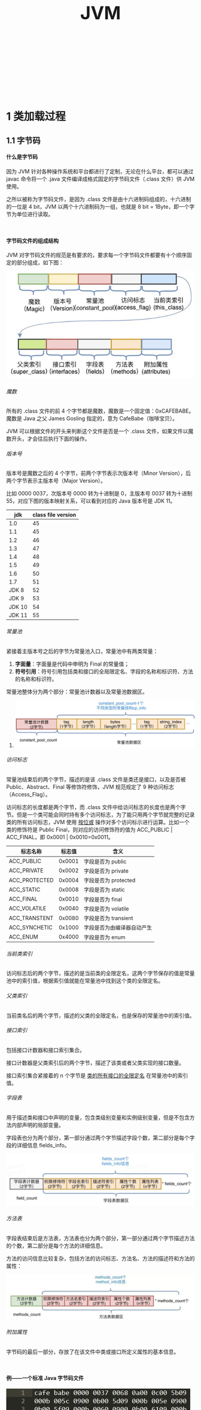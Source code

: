 <div STYLE="page-break-after: always;">
	<br>
    <br>
    <br>
    <br>
    <br>
    <br>
    <br>
    <br>
    <br>
    <br>
	<center><h3><font size="20px">
        JVM
    </font></h3></center>
	<br>
    <br>
    <br>
    <br>
    <br>
    <br>
    <br>
    <br>
    <br>
    <br>
</div>


# 1	类加载过程

## 1.1	字节码

#### 什么是字节码

因为 JVM 针对各种操作系统和平台都进行了定制，无论在什么平台，都可以通过 javac 命令将一个 .java 文件编译成格式固定的字节码文件（.class 文件）供 JVM 使用。

之所以被称为字节码文件，是因为 .class 文件是由十六进制码组成的，十六进制的一位是 4 bit，JVM 以两个十六进制码为一组，也就是 8 bit = 1Byte，即一个字节为单位进行读取。

<br>

#### 字节码文件的组成结构

JVM 对字节码文件的规范是有要求的，要求每一个字节码文件都要有十个顺序固定的部分组成，如下图：

![](img/JVM/1.1/1.png)

###### 魔数

所有的 .class 文件的前 4 个字节都是魔数，魔数是一个固定值：0xCAFEBABE。魔数是 Java 之父 James Gosling 指定的，意为 CafeBabe（咖啡宝贝）。

JVM 可以根据文件的开头来判断这个文件是否是一个 .class 文件，如果文件以魔数开头，才会往后执行下面的操作。

###### 版本号

版本号是魔数之后的 4 个字节，前两个字节表示次版本号（Minor Version），后两个字节表示主版本号（Major Version）。

比如 0000 0037，次版本号 0000 转为十进制是 0，主版本号 0037 转为十进制 55，对应下图的版本映射关系，可以看到对应的 Java 版本号是 JDK 11。

| jdk    | class file version |
| ------ | ------------------ |
| 1.0    | 45                 |
| 1.1    | 45                 |
| 1.2    | 46                 |
| 1.3    | 47                 |
| 1.4    | 48                 |
| 1.5    | 49                 |
| 1.6    | 50                 |
| 1.7    | 51                 |
| JDK 8  | 52                 |
| JDK 9  | 53                 |
| JDK 10 | 54                 |
| JDK 11 | 55                 |

###### 常量池

紧接着主版本号之后的字节为常量池入口，常量池中有两类常量：

1. **字面量**：字面量是代码中申明为 Final 的常量值；
2. **符号引用**：符号引用包括类和接口的全局限定名、字段的名称和标识符、方法的名称和标识符。

常量池整体分为两个部分：常量池计数器以及常量池数据区。

1. ![](img/JVM/1.1/2.png)

###### 访问标志

常量池结束后的两个字节，描述的是该 .class 文件是类还是接口，以及是否被 Public、Abstract、Final 等修饰符修饰，JVM 规范规定了 9 种访问标志（Access_Flag）。

访问标志的长度都是两个字节，而 .class 文件中给访问标志的长度也是两个字节。但是一个类可能会同时持有多个访问标志，为了能只用两个字节就完整的记录类的所有访问标志，JVM 使用 <u>按位或</u> 操作对多个访问标示进行运算。比如一个类的修饰符是 Public Final，则对应的访问修饰符的值为 ACC_PUBLIC | ACC_FINAL，即 0x0001 | 0x0010=0x0011。

| 标志名称      | 标志值 | 含义                       |
| ------------- | ------ | -------------------------- |
| ACC_PUBLIC    | 0x0001 | 字段是否为 public          |
| ACC_PRIVATE   | 0x0002 | 字段是否为 private         |
| ACC_PROTECTED | 0x0004 | 字段是否为 protected       |
| ACC_STATIC    | 0x0008 | 字段是否为 static          |
| ACC_FINAL     | 0x0010 | 字段是否为 final           |
| ACC_VOLATILE  | 0x0040 | 字段是否为 volatile        |
| ACC_TRANSTENT | 0x0080 | 字段是否为 transient       |
| ACC_SYNCHETIC | 0x1000 | 字段是否为由编译器自动产生 |
| ACC_ENUM      | 0x4000 | 字段是否为 enum            |

###### 当前类索引

访问标志后的两个字节，描述的是当前类的全限定名，这两个字节保存的值是常量池中的索引值，根据索引值就能在常量池中找到这个类的全限定名。

###### 父类索引

当前类名后的两个字节，描述的父类的全限定名，也是保存的常量池中的索引值。

###### 接口索引

包括接口计数器和接口索引集合。

接口计数器是父类索引后的两个字节，描述了该类或者父类实现的接口数量。

接口索引集合紧接着的 n 个字节是 <u>类的所有接口的全限定名</u> 在常量池中的索引值。

###### 字段表

用于描述类和接口中声明的变量，包含类级别变量和实例级别变量，但是不包含方法内部声明的局部变量。

字段表也分为两个部分，第一部分通过两个字节描述字段个数，第二部分是每个字段的详细信息 fields_info。

![](img/JVM/1.1/3.png)

###### 方法表

字段表结束后是方法表，方法表也分为两个部分，第一部分通过两个字节描述方法的个数，第二部分是每个方法的详细信息。

方法的访问信息比较复杂，包括方法的访问标志、方法名、方法的描述符和方法的属性：

![](img/JVM/1.1/4.png)

###### 附加属性

字节码的最后一部分，存放了在该文件中类或接口所定义属性的基本信息。

<br>

#### 例——一个标准 Java 字节码文件

![](img/JVM/1.1/5.png)

<br>

----

<div STYLE="page-break-after: always;"><br>
    <br>
    <br>
    <br>
    <br>
    <br>
    <br>
    <br>
    <br>
    <br></div>
## 1.2	类加载过程

#### 类加载过程的五个主要步骤

类加载的机制过程分为5个部分：加载、验证、准备、解析、初始化

![](img/JVM/1.2/1.png)

<br>

---

<div STYLE="page-break-after: always;"><br>
    <br>
    <br>
    <br>
    <br>
    <br>
    <br>
    <br>
    <br>
    <br></div>

## 1.3	类加载过程——类的初始化过程

#### 类的初始化过程简介

类的初始化阶段是真正开始执行类中定义的 Java 程序代码[^1.3-1]并按程序员的意图去初始化类变量的过程。

更直接地说，初始化阶段就是执行类构造器  `<clinit>()` 方法的过程。编译器自动手机 <u>类中的所有类变量的赋值动作</u> 和 <u>静态代码块</u>，将它们合并生成 `\<clinit>()` 方法。

<br>

#### Class 各部分的初始化顺序

**静态变量、静态初始化块（取决于它们在类中出现的先后顺序）**>**变量、初始化块（决于它们在类中出现的先后顺序）** > **构造器**

<br>

#### 类初始化的详细过程

在初始化一个类之前，先要获得与这个类相关联的锁对象（监视器），记作` LC`。

类或接口 `C` 的初始化流程如下（JVM 1.8 规范）：

1. 等待获取 `C` 的锁 ` LC`；

1. 获取到 ` LC` 后，根据 `C` 的状态进行以下操作：

   1. 如果 `C` 正在被其他线程初始化，释放 `LC`，并阻塞当前线程直到 `C` 初始化完成（线程中断对初始化过程没有影响）；
   1. 如果 `C` 正在被当前线程初始化，则肯定是在递归初始化时又触发 `C` 初始化，释放 `LC` 并正常返回；
   1. 如果 `C` 的状态为已经初始化，释放 `LC` 并正常返回；
   1. 如果 `C` 的状态为初始化失败，释放 `LC` 并抛出一个  `NoClassDefFoundError` 异常；
   1. 否则记录当前类 C 的状态为初始化中，并设置当前线程为初始化线程, 然后释放 `LC`。

1. 按照字节码文件中的顺序初始化 `C` 中每个带有 `ConstantValue` 属性的 `final` `static` 字段[^1.3-2]；

1. 如果 `C` 是一个类，而且它的父类还未初始化（父类记作 `SC`），并实现了至少包含一个非抽象、非静态方法的接口[^1.3-3]（记作 `SI1, ..., SIn`）。

    先初始化 `SC`，所有父接口的初始化顺序按照递归的顺序而不是继承层次的顺序确定。 对于一个被 `C` 直接实现的接口 `I` （按照 `C` 的接口列表 `interfaces` 的顺序）, 在 `I` 初始化之前，先循环遍历初始化 `I` 的父接口（按照 `I` 的接口列表 `interfaces` 的顺序）；

1. 查看定义类加载器是否开启了断言（用于调试）：

   ```java
   // ClassLoader
   
   // 查询类是否开启了断言
   /** 通过 setClassAssertionStatus(String, boolean)
   *		setPackageAssertionStatus(String, boolean)
   *		setDefaultAssertionStatus(boolean)
   *	设置断言
   */
   boolean desiredAssertionStatus(String className);
   ```

1. 执行 `C` 的初始化方法 `<clinit>`.

1. 如果 `C` 的初始化正常完成，获取 `LC` 并将 `C` 的状态标记为已完成初始化，唤醒所有等待线程，释放锁 `LC`，初始化过程完成.

1. 否则，初始化方法必须抛出一个异常 `E`。

   如果 `E` 不是 `Error` 或其子类，则需要创建一个 `ExceptionInInitializerError` 实例（以 `E` 作为参数），在接下来的步骤中，以这个实例替换 `E`。

   如果因为内存溢出无法创建 `ExceptionInInitializerError` 实例，用一个 `OutOfMemoryError` 替换 `E`；

1. 获取 `LC`，标记 C 的初始化状态为发生错误，通知所有等待线程，释放 `LC`，并通过 `E` 或其他替代（见前一步）异常返回。

<br>

---

[^1.3-1]: 此时这些 Java 代码已经被解析为字节码。
[^1.3-2]: 注意：JVM 规范把常量的赋值定义在初始化阶段，\<clinit>() 执行之前，具体实现未必严格遵守。如 hotspot 虚拟机在解析字节码过程创建 _java_mirror 镜像类时已为每个常量字段赋值。
[^1.3-3]: 这个接口可以是直接写在 C 上的，也可以通过继承获得的。

<div STYLE="page-break-after: always;"><br>
    <br>
    <br>
    <br>
    <br>
    <br>
    <br>
    <br>
    <br>
    <br></div>


## 1.4	Java 的类加载器

#### Bootstrap 类加载器

Bootstrap 类加载器又叫启动类加载器，使用 C++ 实现，没有父类，是虚拟机自身的一部分。

Bootstrap 类加载器主要加载的是 JVM 自身需要的类，它负责将 **<JAVA_HOME>/lib 路径下的核心类库** 或 **-Xbootclasspath 参数指定的路径下的 jar 包** 加载到内存中。

出于安全考虑，Bootstrap 启动类加载器只加载以 java、javax、sun 等开头的类。并且，由于虚拟机按照文件名识别并加载 jar 包，如果 jar 包的文件名不能被虚拟机识别，那么即使 jar 包在 lib 目录下也无法被加载。

<br>

#### Extention 类加载器

Extention 类加载器又叫扩展类加载器，由 `sun.misc.Launcher$ExtClassLoader` 实现，是 `java.lang.ClassLoader` 的子类。

Extention 类加载器负责加载 **<JAVA_HOME>/lib/ext目录下** 或 **由系统变量 -Djava.ext.dir 指定位路径中的类库**，开发者可以直接使用标准扩展类加载器。

<br>

#### Application 类加载器

Application 类加载器又叫应用程序加载器。父类加载器为 ExtClassLoader。

Application 类加载器负责加载 **系统类路径java -classpath** 或 **-D java.class.path 指定路径下的类库**，也就是我们经常用到的 **classpath 路径**，开发者可以直接使用系统类加载器，一般情况下 Application 类加载器是程序中默认的类加载器。

通过 `ClassLoader#getSystemClassLoader()` 方法可以获取到 Application 类加载器。
<br>

#### Custom 自定义类加载器

应用程序可以自定义类加载器，父类加载器为 AppClassLoader：

![](img/JVM/1.4/1.png)

<br>

---

<div STYLE="page-break-after: always;"><br>
    <br>
    <br>
    <br>
    <br>
    <br>
    <br>
    <br>
    <br>
    <br></div>

## 1.5	双亲委派机制

#### 双亲委派机制是什么？

双亲委派模式指的是，如果一个类加载器收到了类加载请求，它并不会自己先去加载，而是把这个 **请求委托给父类的加载器去执行**，如果父类加载器还存在其父类加载器，则 **进一步向上委托，依次递归**，**请求最终将到达顶层的启动类加载器**，如果父类加载器可以完成类加载任务，就成功返回，倘若父类加载器无法完成此加载任务，子加载器才会尝试自己去加载。

![](img/JVM/1.5/1.png)

<br>

#### 双亲委派的优点

   1. 每一个类都只会被加载一次，避免了重复加载；
   2. 每一个类都会被尽可能的加载（从引导类加载器往下，每个加载器都可能会根据优先次序尝试加载它）；
   3. 有效避免了某些恶意类的加载（比如用户自定义了一个 `Java.lang.Object` 类，一般而言在双亲委派模型下会加载系统的 `Object` 类而不是自定义的 `Object` 类）

<br>

#### 如何破坏双亲委派模型

###### 方式一——重写自定义加载器的 loadClass()

创建自定义类加载器时，一般只重写 `findClass()`，这样可以保持双亲委派机制。但是如果重写了 loadClass 方法，就可以定义加载规则。

###### 方式二——线程上下文类加载器（contextClassLoader）（❗ 关于 SPI 的部分十分混乱）

双亲委派模型很好地解决了各个类加载器的基础类统一问题（基础的类由上层的加载器进行加载），基础类之所以被称为 “基础”，是因为它们总是作为被调用代码调用的 API。但是，如果基础类又要调用用户的代码，那该怎么办呢？线程上下文类加载器就出现了。
1. SPI。这个类加载器可以通过 `java.lang.Thread` 类的 `setContextClassLoader()` 方法进行设置，如果创建线程时还未设置，它将会从父线程中继承一个；如果在应用程序的全局范围内都没有设置过，那么这个类加载器默认就是应用程序类加载器。

   JNDI 服务使用线程上下文类加载器去加载所需要的 SPI 代码，也就是父类加载器请求子类加载器去完成类加载动作，这种行为实际上就是打通了双亲委派模型的层次结构来逆向使用类加载器，已经违背了双亲委派模型，但这也是无可奈何的事情。Java 中所有涉及 SPI 的加载动作基本上都采用这种方式，例如 JNDI、JDBC、JCE、JAXB 和 JBI 等。

1. 线程上下文类加载器默认情况下就是 `AppClassLoader`，那为什么不直接通过 `getSystemClassLoader()` 获取类加载器来加载 classpath 路径下的类的呢？其实是可行的，但这种方式有一个缺点，那就是代码部署到不同服务时会出现问题。例如，把代码部署到 Java Web 应用服务或者 EJB 之类的服务将会出问题，因为这些服务使用的线程上下文类加载器并非 `AppClassLoader`，而是 Java Web 应用服务自己的类加载器。所以我们应用该少用`getSystemClassLoader()`。

   总之不同的服务使用的可能默认 `ClassLoader` 是不同的，但使用线程上下文类加载器总能获取到与当前程序执行相同的`ClassLoader`，从而避免不必要的问题。

###### 方式三——用户对程序动态性的追求

“动态性”指的是：代码热替换、模块热部署等，简单的说就是机器不用重启，只要部署上就能用。

<br>

---

<div STYLE="page-break-after: always;"><br>
    <br>
    <br>
    <br>
    <br>
    <br>
    <br>
    <br>
    <br>
    <br></div>

# 2	JVM 内存模型

## 2.1	JVM 内存模型分配

![](img/JVM/2.1/1.png)

<br>

#### Java 运行时数据区

###### 程序计数器

程序计数器（Program Counter Register）是一块较小的内存空间，它可以看作是 **当前线程所执行的字节码的行号指示器**，用于记录当前虚拟机正在执行的线程指令地址。在 Java 虚拟机的概念模型里，字节码解释器工作时就是通过改变这个计数器的值来选取下一条需要执行的字节码指令。

它是 **程序控制流的指示器**，分支、循环、跳转、异常处理、线程恢复等基础功能都需要依赖这个计数器来完成。

###### Java 虚拟机栈

虚拟机栈描述的是 Java 方法执行的线程内存模型。每个方法被执行的时候，Java 虚拟机都会同步创建一个栈帧（Stack Frame）用于存储局部变量表、操作数栈、动态连接、方法出口等信息。每一个方法被调用直至执行完毕的过程，就对应着一个栈帧在虚拟机栈中从入栈到出栈的过程。

###### 本地方法栈

本地方法栈（Native Method Stacks）与虚拟机栈所发挥的作用是非常相似的，其区别只是虚拟机栈为虚拟机执行 Java 方法（也就是字节码）服务，而本地方法栈则是为虚拟机使用到的 **本地（Native）方法** 服务。

###### Java 堆

对于 Java 应用程序来说，Java 堆（Java Heap）是虚拟机所管理的内存中 **最大** 的一块。Java 堆是 **被所有线程共享** 的一块内存区域，**在虚拟机启动时创建**。**此内存区域的唯一目的就是存放对象实例**，Java 世界里 **“几乎”** 所有的对象实例都在这里分配内存[^2.1-8]。

由于 Java 堆是垃圾收集器管理的内存区域，因此一些资料中它也被称作 **GC堆（Garbage CollectedHeap）**。

###### 方法区

方法区（Method Area）与 Java 堆一样，是各个线程共享的内存区域，**用于存储已被虚拟机加载的类型信息、常量、静态变量、即时编译器编译后的代码缓存等数据**。虽然《Java 虚拟机规范》中把方法区描述为堆的一个逻辑部分，但是它却有一个别名叫作 **非堆（Non-Heap**），目的是与 Java 堆区分开来。

<br>

---

<div STYLE="page-break-after: always;"><br>
    <br>
    <br>
    <br>
    <br>
    <br>
    <br>
    <br>
    <br>
    <br></div>

## 2.2	元空间

#### 什么是元空间

元空间是 JDK 8 以后，方法区新的实现方式（之前的是永久代）。

元空间不在 JVM 堆中，属于堆外内存，受最大物理内存限制。

可以通过 JVM 启动参数设置参数设置元空间大小（例如  -XX:MetaspaceSize=1024m -XX:MaxMetaspaceSize=1024m），具体的值根据情况设置。为避免动态申请，可以直接都设置为最大值。

<br>

#### JVM 8 为什么要增加元空间

1. 字符串存在永久代中，容易出现性能问题和内存溢出。
2. 类及方法的信息等比较难确定其大小，因此对于永久代的大小指定比较困难，太小容易出现永久代溢出，太大则容易导致老年代溢出。
3. 永久代会为 GC 带来不必要的复杂度，并且回收效率偏低。

<br>

#### 元空间的特点

1. 每个加载器有专门的存储空间；
2. 不会单独回收某个类；
3. 元空间里的对象的位置是固定的；
4. 如果发现某个加载器不再使用，会其把相关的空间整个回收。

<br>

#### 线上元空间内存泄露问题与优化方案

###### 代理类导致的元空间内存泄漏问题

元空间主要存放的是类元数据，而且 metaspace 可以判断类元数据是否可以回收，判断依据是加载这些类元数据的Classloader是否可以回收，只要 Classloader 不能回收，通过其加载的类元数据就不会被回收。所以线上有时候会出现一种问题，由于框架中，往往大量采用类似 ASM、javassist 等工具进行字节码增强，生成代理类。如果项目中由主线程频繁生成动态代理类，那么就会导致元空间迅速占满，无法回收。

###### 优化方案

https://zhuanlan.zhihu.com/p/200802910

<br>

---

<div STYLE="page-break-after: always;"><br>
    <br>
    <br>
    <br>
    <br>
    <br>
    <br>
    <br>
    <br>
    <br></div>

## 2.3	OOM 异常

#### 什么情况下会抛出 OOM 异常

OOM 异常并不是内存被耗空的时候才抛出。而是满足以下两个条件才会触发：

1. JVM 98% 的时间都在内存回收
2. 每次回收的内存小于2%

抛出 OOM 异常后，JVM 会留给系统一个微小的间隙以做一些 Down 之前的操作，比如手动打印 Heap Dump。

<br>

#### 系统OOM之前都有哪些现象？

- 每次垃圾回收的时间越来越长，由之前的10ms延长到50ms左右，FullGC的时间也有之前的0.5s延长到4、5s
- FullGC的次数越来越多，最频繁时隔不到1分钟就进行一次FullGC
- 老年代的内存越来越大并且每次FullGC后，老年代只有少量的内存被释放掉

<br>

---

<div STYLE="page-break-after: always;"><br>
    <br>
    <br>
    <br>
    <br>
    <br>
    <br>
    <br>
    <br>
    <br></div>

# 3	垃圾回收

## 3.1	存活判定算法

#### 不同的引用类型的回收机制

1. 强引用：通过关键字new的对象就是强引用对象，强引用指向的对象任何时候都不会被回收，宁愿OOM也不会回收。
1. 软引用：如果一个对象持有软引用，那么当JVM堆空间不足时，会被回收。一个类的软引用可以通过java.lang.ref.SoftReference持有。
1. 弱引用：如果一个对象持有弱引用，那么在GC时，只要发现弱引用对象，就会被回收。一个类的弱引用可以通过java.lang.ref.WeakReference持有。
1. 虚引用：几乎和没有一样，随时可以被回收。通过PhantomReference持有。

<br>

#### 引用计数法（已被淘汰的算法）

每一个对象有一个引用属性，新增一个引用时加一，引用释放时减一，计数为0的时候可以回收。

但是这种计算方法，有一个致命的问题，无法解决循环引用的问题

<br>

#### 可达性分析算法

通过一系列称为 **“GC Roots”** 的根对象作为起始节点集，从这些节点开始，根据引用关系向下搜索，搜索过程所走过的路径称为“引用链”（Reference Chain），如果某个对象到 GC Roots 间没有任何引用链相连，或者用图论的话来说就是从 GC Roots 到这个对象不可达时，则证明此对象是不可能再被使用的。

###### Java 技术体系中，固定可作为 GC Roots 的对象

1. 在虚拟机栈（栈帧中的本地变量表）中引用的对象，譬如各个线程被调用的方法堆栈中使用到的参数、局部变量、临时变量等。
2. 在方法区中类静态属性引用的对象，譬如 Java 类的引用类型静态变量。
3. 在方法区中常量引用的对象，譬如字符串常量池（String Table）里的引用。
4. 在本地方法栈中 JNI（即通常所说的 Native 方法）引用的对象。
5. Java虚拟机内部的引用，如基本数据类型对应的 Class 对象，一些常驻的异常对象（比如NullPointExcepiton、OutOfM emoryError）等，还有系统类加载器。
6. 所有被同步锁（synchronized关键字）持有的对象。
7. 反映 Java 虚拟机内部情况的 JMXBean、JVMTI 中注册的回调、本地代码缓存等。

<br>

---

<div STYLE="page-break-after: always;"><br>
    <br>
    <br>
    <br>
    <br>
    <br>
    <br>
    <br>
    <br>
    <br></div>

## 3.2	垃圾回收算法

#### 标记-清除（Mark-Sweep）算法

分为标记和清除两个阶段：首先标记出所有需要回收的对象，在标记完成后统一回收所有被标记的对象。

![](img/JVM/3.2/1.png)

###### 缺点

它的主要不足有两个：

1. 效率问题，标记和清除两个过程的效率都不高；
2. 空间问题，标记清除之后会产生大量不连续的内存碎片，空间碎片太多可能会导致以后在程序运行过程中需要分配较大对象时，无法找到足够的连续内存而不得不提前触发另一次垃圾收集动作。

<br>

#### 复制算法

为了解决效率问题，一种称为复制（Copying）的收集算法出现了，它将可用内存按容量划分为大小相等的两块，每次只使用其中的一块。当这一块的内存用完了，就将还存活着的对象复制到另外一块上面，然后再把已使用过的内存空间一次清理掉。这样使得每次都是对整个半区进行内存回收，内存分配时也就不用考虑内存碎片等复杂情况，只要移动堆顶指针，按顺序分配内存即可，实现简单，运行高效。

![](img/JVM/3.2/2.png)

###### 缺点

**复制算法的代价** 是将内存缩小为了原来的一半，减少了实际可用的内存。

###### 复制算法的改进

IBM 公司的专门研究表明，新生代中的对象 98% 是“朝生夕死”的，所以并不需要按照 1:1 的比例来划分内存空间，而是将内存分为一块较大的 Eden 空间和两块较小的 Survivor 空间，每次使用 Eden 和其中一块 Survivor。当回收时，将 Eden 和 Survivor 中还存活着的对象一次性地复制到另外一块 Survivor 空间上，最后清理掉 Eden 和刚才用过的 Survivor 空间。HotSpot 虚拟机默认 Eden 和 Survivor 的大小比例是 8:1，也就是每次新生代中可用内存空间为整个新生代容量的 90%（80%+10%），只有 10% 的内存会被浪费。

当然，98%的对象可回收只是一般场景下的数据，我们没有办法保证每次回收都只有不多于10%的对象存活，当Survivor空间不够用时，需要依赖其他内存（这里指老年代）进行分配担保（Handle Promotion)。

<br>

#### 分代收集算法

当前商业虚拟机的垃圾收集都采用分代收集（Generational Collection）算法，这种算法并没有什么新的思想，只是根据对象存活周期的不同将内存划分为几块。一般是把 Java 堆分为新生代和老年代，这样就可以根据各个年代的特点采用最适当的收集算法。在新生代中，每次垃圾收集时都发现有大批对象死去，只有少量存活，那就选用复制算法，只需要付出少量存活对象的复制成本就可以完成收集。而老年代中因为对象存活率高、没有额外空间对它进行分配担保，就必须使用标记—清理或者标记—整理算法来进行回收。

<br>

#### 标记-整理算法

###### 复制算法不适合老年代

复制收集算法在对象存活率较高时就要进行较多的复制操作，效率将会变低。更关键的是，如果不想浪费 50% 的空间，就需要有额外的空间进行分配担保，以应对被使用的内存中所有对象都 100% 存活的极端情况，所以在老年代一般不能直接选用这种算法。

###### 针对老年代提出的标记-整理算法

根据老年代的特点，有人提出了标记-整理（Mark-Compact）算法，标记过程仍然与标记-清除算法一样，但后续步骤不是直接对可回收对象进行清理，而是让所有存活的对象都向一端移动，然后直接清理掉端边界以外的内存。

![](img/JVM/3.2/3.png)

<br>

----

<div STYLE="page-break-after: always;"><br>
    <br>
    <br>
    <br>
    <br>
    <br>
    <br>
    <br>
    <br>
    <br></div>

##  3.3	JVM 有哪些垃圾回收器，实际中如何选择？

####  JVM 的七种主流垃圾回收器

![](img/JVM/3.3/1.png)

上图中展示了 7 种作用于不同分代的收集器，如果两个收集器之间存在连线，则说明它们可以搭配使用。虚拟机所处的区域则表示它是属于新生代还是老年代收集器。

###### 新生代收集器

1. Serial
2. ParNew
3. Parallel Scavenge

注意，这三种新生代收集器都是通过复制算法实现的。

###### 老年代收集器

1. CMS
2. Serial Old
3. Parallel Old（标记整理）

###### 整堆收集器

G1（一个 Region 中是标记-清除算法，2个 Region 之间是复制算法）

<br>

#### 垃圾收集器相关概念

1. **并行（Parallel）**：多个垃圾收集线程并行工作，此时用户线程处于等待状态
2. **并发（Concurrent）**：用户线程和垃圾收集线程同时执行
3. **吞吐量**：运行用户代码时间／（运行用户代码时间＋垃圾回收时间）

<br>

#### minorGC 和 Full GC

1. **新生代 GC（Minor GC/YGC）**：指发生新生代的的垃圾收集动作，Minor GC 非常频繁，回收速度一般也比较快。
2. **老年代 GC（Major GC/Full GC）**：指发生在老年代的 GC，Major GC 经常会伴随至少一次的 Minor GC（并非绝对），Major GC 的速度一般会比 Minor GC 的慢 10 倍以上。

<br>

#### Stop The World 问题

指垃圾回收器在进行工作时，整个应用无法作出任何响应的问题。

<br>

#### Serial 收集器

Serial 收集器是最基本的、历史最悠久的收集器。

###### 实现算法

复制算法。

###### 特点

1. 单线程、简单高效（与其他收集器的单线程相比），对于单 CPU 环境，Serial 收集器由于没有线程交互的开销，专心做垃圾收集自然可以获得最高的单线程收集效率。
2. 进行垃圾回收时，必须暂停其他所有的工作线程，直到回收结束。

###### 应用场景

适用于 Client 模式下的虚拟机。

###### Serial / Serial Old收集器运行示意图

![](img/JVM/3.3/2.png)

<br>

#### ParNew 收集器

ParNew 收集器其实是 Serial 收集器的多线程版本。除了使用多线程外其余行为均和 Serial 收集器一模一样（参数控制、收集算法、Stop The World、对象分配规则、回收策略等）。

###### 实现算法

复制算法。

###### 特点

1. 多线程、ParNew 收集器默认开启的收集线程数与 CPU 的数量相同，在多 CPU 环境中，可以使用 -XX:ParallelGCThreads 参数来限制垃圾收集的线程数；
2. 和 Serial 收集器一样存在 Stop The World 问题。

###### 应用场景

ParNew 收集器是运行在 Server 模式下的虚拟机中首选的新生代收集器，因为它是除了 Serial 收集器外，唯一一个能与 CMS 收集器配合工作的。

###### ParNew/Serial Old组合收集器运行示意图

![](img/JVM/3.3/3.png)

<br>

#### Parallel Scavenge 收集器

Parallel Scavenge 收集器与吞吐量关系密切，故也称为吞吐量优先收集器。

###### 实现算法

复制算法。

###### 特点

1. 属于多线程收集器（与 ParNew 收集器类似）。
2. 该收集器的目标是达到一个可控制的吞吐量，Parallel Scavenge 收集器可以使用两个参数控制吞吐量：
   - **XX:MaxGCPauseMillis**：控制最大的垃圾收集停顿时间；
   - **XX:GCRatio**：直接设置吞吐量的大小。

###### GC 自适应调节策略

GC 自适应调节策略是 Parallel Scavenge 与 ParNew 收集器最重要的一个区别。

Parallel Scavenge 收集器可设置 -XX:+UseAdptiveSizePolicy 参数。使用该参数时不需要手动指定新生代的大小（-Xmn）、Eden 与 Survivor 区的比例（-XX:SurvivorRation）、晋升老年代的对象年龄（-XX:PretenureSizeThreshold）等，虚拟机会根据系统的运行状况收集性能监控信息，动态设置这些参数以提供最优的停顿时间和最高的吞吐量，这种调节方式称为 GC 的自适应调节策略。

<br>

#### Serial Old

Serial 收集器的老年代版本。

###### 实现算法

标记-整理算法。

###### 特点

1. 单线程；
2. STOP THE World 问题。

###### 应用场景

主要也是使用在Client模式下的虚拟机中。也可在Server模式下使用。

Server模式下主要的两大用途（在后续中详细讲解···）：

1. 在 JDK1.5 以及以前的版本中与Parallel Scavenge收集器搭配使用。
1. 作为 CMS 收集器的后备方案，在并发收集 Concurent Mode Failure 时使用。

###### Serial / Serial Old收集器工作过程图（Serial收集器图示相同）

![](img/JVM/3.3/4.png)

<br>

#### Parallel Old

Parallel Old 是 Parallel Scavenge 收集器的老年代版本。

###### 实现算法

标记-整理算法。

###### 特点

多线程。

###### 应用场景

注重高吞吐量以及 CPU 资源敏感的场合，都可以优先考虑 Parallel Scavenge + Parallel Old 收集器。

###### Parallel Scavenge/Parallel Old收集器工作过程图

![](img/JVM/3.3/5.png)

<br>

#### CMS 收集器

CMS 收集器是一种以获取最短回收停顿时间为目标的收集器。CMS 收集器的内存回收过程是与用户线程一起并发执行的。

###### 实现算法

标记-清除算法。

###### 特点

并发收集、低停顿。

###### 应用场景

适用于注重服务的响应速度，希望系统停顿时间最短，给用户带来更好的体验等场景下。如 web 程序、b/s 服务。

###### CMS 收集器的运行过程

1. **初始标记**：标记 GC Roots 能直接到的对象。速度很快但是仍存在 Stop The World 问题。
2. **并发标记**：进行 GC Roots Tracing 的过程，找出存活对象且用户线程可并发执行。
3. **重新标记**：为了修正并发标记期间因用户程序继续运行而导致标记产生变动的那一部分对象的标记记录。仍然存在 Stop The World 问题。
4. **并发清除**：对标记的对象进行清除回收。

######  CMS 收集器的工作过程图

![](img/JVM/3.3/6.png)

###### CMS收集器的缺点

1. 对 CPU 资源非常敏感。
2. 无法处理浮动垃圾，可能出现 Concurrent Model Failure 失败而导致另一次 Full GC 的产生。因为采用标记-清除算法所以会存在空间碎片的问题，导致大对象无法分配空间，不得不提前触发一次 Full GC。

<br>

#### G1收集器

G1收集器一款面向服务端应用的垃圾收集器。

###### 特点

1. **并行与并发**：G1能充分利用多CPU、多核环境下的硬件优势，使用多个 CPU 来缩短 Stop-The-World 停顿时间。部分收集器原本需要停顿 Java 线程来执行 GC 动作，G1 收集器仍然可以通过并发的方式让 Java 程序继续运行。
2. **分代收集**：G1 能够独自管理整个 Java 堆，并且采用不同的方式去处理新创建的对象和已经存活了一段时间、熬过多次 GC 的旧对象以获取更好的收集效果。
3. **空间整合**：G1 运作期间不会产生空间碎片，收集后能提供规整的可用内存。
4. **可预测的停顿**：G1除了追求低停顿外，还能建立可预测的停顿时间模型。能在使用者明确指定的 M 毫秒内，消耗在垃圾收集上的时间不得超过 N 毫秒。

###### G1收集器运行示意图

![](img/JVM/3.3/7.png)
<br>

#### 如何选择垃圾收集器

###### 非必要不要修改垃圾收集器

除非应用程序有非常严格的暂停时间要求，否则使用 JVM 提供的默认 GC 即可。出现性能问题时，首先调整堆大小以提高性能。 

###### 选择垃圾收集器的一些准则

如果性能仍然不能满足目标，请使用以下准则作为选择收集器的起点：

   1. 如果应用程序的数据集较小（最大约 100 MB），则选择带有选项 `-XX：+ UseSerialGC` 的串行收集器。
   2. 如果应用程序将在单个处理器上运行，并且没有暂停时间要求，则选择带有选项 `-XX：+ UseSerialGC` 的串行收集器。
   3. 如果峰值应用程序性能是第一要务，并且没有暂停时间要求或可接受一秒或更长时间的暂停，则让 JVM 选择收集器或使用 `-XX：+ UseParallelGC` 选择并行收集器 。
   4. 如果响应时间比整体吞吐量更重要，并且垃圾收集暂停时间必须保持在大约一秒钟以内，则选择具有 `-XX：+ UseG1GC`。（值得注意的是 JDK9 中 CMS 已经被 Deprecated，不可使用！移除该选项）
   5. 如果使用的是 jdk8，并且堆内存达到了 16G，那么推荐使用 G1 收集器，来控制每次垃圾收集的时间。
   6. 如果响应时间是高优先级，或使用的堆非常大，请使用 `-XX：UseZGC` 选择完全并发的收集器。（值得注意的是 JDK11 开始可以启动 ZGC，但是此时 ZGC具有实验性质，在 JDK15 （2020/09 发布）中才取消实验性质的标签，可以直接显示启用，但是 JDK15 默认 GC 仍然是 G1）。

这些准则仅提供选择收集器的起点，因为性能取决于堆的大小，应用程序维护的实时数据量以及可用处理器的数量和速度。

如果推荐的收集器没有达到所需的性能，则首先尝试调整堆和新生代大小以达到所需的目标。 如果性能仍然不足，尝试使用其他收集器。

###### 总体原则

减少 STOP THE WORD 时间，使用并发收集器（比如 CMS+ParNew，G1）来减少暂停时间，加快响应时间，并使用并行收集器来增加多处理器硬件上的总体吞吐量。

<br>

---

<div STYLE="page-break-after: always;"><br>
    <br>
    <br>
    <br>
    <br>
    <br>
    <br>
    <br>
    <br>
    <br></div>
## 3.4	如何进行 GC 日志分析？

#### GC 日志分析大致流程

为了方便分析 GC 日志信息，可以指定启动参数 `-Xloggc: app-gc.log`、`-XX:+PrintGCDetails`、`-XX:+PrintGCDateStamps`，便于详细地查看 GC 日志信息。

1. 使用 `jinfo pid` 查看当前 JVM 堆的相关参数；
1. 继续使用 `jstat -gcutil 2315 1s 10` 查看 10s 内当前堆的占用情况；
1. 也可以使用 `jmap -heap pid` 查看当前 JVM 堆的情况；
1. 我们可以继续使用 `jmap -F -histo pid | head -n 20`，查看前 20 行打印，即查看当前 top20 的大对象，一般从这里可以发现一些异常的大对象，如果没有，那么可以查看排名前 50 的大对象。
1. 最后使用 `jmap -F -dump:file=a.bin pid`（如果 dump 文件很大，可以压缩一下【tar -czvf a.tar.gz a.bin】）
1. 再之后，就是对 dump 文件进行分析了，使用 MAT 分析内存泄露

<br>

---

<div STYLE="page-break-after: always;"><br>
    <br>
    <br>
    <br>
    <br>
    <br>
    <br>
    <br>
    <br>
    <br></div>

# 4	JVM 性能调优

## 4.1	JVM 性能调优的原则

#### JVM 性能调优的六个原则

1. **不要为了调优而调优**：多数的 Java 应用不需要在服务器上进行 GC 优化，虚拟机内部已有很多优化来保证应用的稳定运行，所以不要为了调优而调优，不当的调优可能适得其反；
1. **设置好 JVM 参数**：在应用上线之前，先考虑将机器的 JVM 参数设置到最优（适合）；
1. **调优前先优化项目架构和代码**：在进行 GC 优化之前，需要确认项目的架构和代码等已经没有优化空间。我们不能指望一个系统架构有缺陷或者代码层次优化没有穷尽的应用，通过 GC 优化令其性能达到一个质的飞跃；
1. **慎重进行 GC 优化**：GC 优化是一个系统而复杂的工作，没有万能的调优策略可以满足所有的性能指标。GC 优化必须建立在我们深入理解各种垃圾回收器的基础上，才能有事半功倍的效果；
1. **GC 内存最大化原则**：处理吞吐量和延迟问题时，垃圾处理器能使用的内存越大，即 java 堆空间越大垃圾收集效果越好，应用运行也越流畅。这称之为 GC 内存最大化原则；
1. **GC 调优 3 选 2**：在吞吐量、延迟、内存这三个属性中选择其中两个进行 jvm 调优，称之为 GC 调优 3 选 2。

<br>

---

<div STYLE="page-break-after: always;"><br>
    <br>
    <br>
    <br>
    <br>
    <br>
    <br>
    <br>
    <br>
    <br></div>

## 4.2	什么情况下需要 JVM 调优？

##### 需要 JVM 调优的常见情况


1. Heap 内存（老年代）持续上涨达到设置的最大内存值；
2. Full GC 次数频繁；
3. GC 停顿（Stop World）时间过长（超过1秒，具体值按应用场景而定）；
4. 应用出现 OutOfMemory 等内存异常；
5. 应用出现 OutOfDirectMemoryError 等内存异常；
6. 应用中有使用本地缓存且占用大量内存空间；
7. 系统吞吐量与响应性能不高或下降；
8. 应用的 CPU 占用过高不下或内存占用过高不下。

<br>

---

<div STYLE="page-break-after: always;"><br>
    <br>
    <br>
    <br>
    <br>
    <br>
    <br>
    <br>
    <br>
    <br></div>
## 4.3	JVM 调优需要关注的指标

#### 吞吐量和低延迟

###### 吞吐量

用户代码时间 / （用户代码执行时间 + 垃圾回收时间）是评价垃圾收集器能力的重要指标之一，也是不考虑垃圾收集引起的停顿时间或内存消耗的前提下，垃圾收集器能支撑应用程序达到的最高性能指标。

吞吐量越高算法越好。

###### 低延迟

STW 越短，响应时间越好。评价垃圾收集器能力的重要指标，度量标准是缩短由于垃圾收集引起的停顿时间或完全消除因垃圾收集所引起的停顿，避免应用程序运行时发生抖动。

暂停时间越短算法越好。

###### 吞吐量与低延迟之间的取舍

在设计（或使用）GC 算法时，我们必须确定我们的目标。因为一个 GC 算法只可能针对两个目标之一（即只专注于最大吞吐量或最小暂停时间），或尝试找到一个二者的折衷。

<br>

#### MinorGC 原则

**MinorGC 应该尽可能多的收集垃圾对象**，这被称为 MinorGC 原则。因为 FullGC 较耗时，是应用程序无法达到延迟要求或吞吐量的罪魁祸首。遵守这一原则可以降低应用程序 FullGC 的发生频率。

###### 吞吐量优先的垃圾回收器

使用 `-XX:+UseParallelGC`、` -XX:+UseParallelOldGC`，即常规的（PS/PO）。

###### 响应时间优先的垃圾回收器

CMS、G1

<br>

#### 堆的大小

###### 如何分析应该设置的堆的大小

在遵守业务系统对延迟和吞吐量的需求的前提下，对以下 4 点进行分析：

1. 统计 Minor GC 持续时间
1. 统计 Minor GC 的次数
1. 统计 Full GC 的最长持续时间
1. 统计最差情况下 Full GC 频率

统计 GC 持续时间和频率对优化堆的大小是主要着手点。

<br>

---

<div STYLE="page-break-after: always;"><br>
    <br>
    <br>
    <br>
    <br>
    <br>
    <br>
    <br>
    <br>
    <br></div>
## 4.4	JVM 常用参数

#### 常用参数

1. **Xms**：设定程序启动时占用内存大小。一般来讲，大点，程序会启动的快一点，但是也可能会导致机器暂时变慢；
2. **Xmx**：设定程序运行期间最大可占用的内存大小。如果程序运行需要占用更多的内存，超出了这个设置值，就会抛出 OutOfMemory 异常；
3. **Xss**：设定每个线程的堆栈大小。这个就要依据你的程序，看一个线程大约需要占用多少内存，可能会有多少线程同时运行等；
4. **`-Xmn、-XX:NewSize`/`-XX:MaxNewSize、-XX:NewRatio`**：
   1. 高优先级：-XX:NewSize/-XX:MaxNewSize 
   1. 中优先级：-Xmn（默认等效 -Xmn=-XX:NewSize=-XX:MaxNewSize=?） 
   1. 低优先级：-XX:NewRatio 
5. 如果想在日志中追踪类加载与类卸载的情况，可以使用启动参数  `-XX:TraceClassLoading`、`-XX:TraceClassUnloading`。

<br>

---

<div STYLE="page-break-after: always;"><br>
    <br>
    <br>
    <br>
    <br>
    <br>
    <br>
    <br>
    <br>
    <br></div>
## 4.5	JVM 常用性能调优工具

#### 常用工具

1. MAT
2. jvisualvm
3. jconsole
4. Arthas
5. show-busy-java-threads

<br>

---

<div STYLE="page-break-after: always;"><br>
    <br>
    <br>
    <br>
    <br>
    <br>
    <br>
    <br>
    <br>
    <br></div>

# 5	线上问题排查与解决方案

## 5.1	线上排查问题的一般流程

#### CPU 占用过高排查流程

1. 利用 top 命令查出占 CPU 最高的进程 pid；
1. 查看该进程（假设 pid 为9876）下占用最高的线程 id，命令：`top -Hp 9876`；
1. 将其（假设线程 ID 为 6900）转换为 16 进制形式[^5.1-1]，命令：`printf '%x\n' 6900`；
1. 利用 jstack 打印出 java 线程调用栈信息，命令：`jstack 9876 | grep '0x1af4' -A 50 --color`。

<br>

#### 内存占用过高排查流程

1. 查找进程 id，命令：`top -d 2 -c`；
1. 查看 JVM 堆内存分配情况，命令：`jmap -heap pid`；
1. 查看占用内存比较多的对象，命令：`jmap -histo pid | head -n 100`；
1. 查看占用内存比较多的存活对象，命令：`jmap -histo:live pid | head -n 100`。

<br>

---

[^5.1-1]: 因为 java native 线程以 16 进制形式输出.

<div STYLE="page-break-after: always;"><br>
    <br>
    <br>
    <br>
    <br>
    <br>
    <br>
    <br>
    <br>
    <br></div>
## 5.2	如何进行堆Dump文件分析？

#### 自动导出 Dump 文件

可以通过指定启动参数 `-XX:+HeapDumpOnOutOfMemoryError`和 `-XX:HeapDumpPath=/usr/app/data/dump/heapdump.hpro`，在发生 OOM 的时候自动导出 Dump 文件。

<br>

---

<div STYLE="page-break-after: always;"><br>
    <br>
    <br>
    <br>
    <br>
    <br>
    <br>
    <br>
    <br>
    <br></div>
## 5.3	内存溢出的原因有哪些，如何排查线上问题？

#### java.lang.OutOfMemoryError: ......java heap space..... 

堆栈溢出，代码问题的可能性极大

<br>

#### java.lang.OutOfMemoryError: GC over head limit exceeded 

系统处于高频的 GC 状态，而且回收的效果依然不佳的情况，就会开始报这个错误，这种情况一般是产生了很多不可以被释放的对象，有可能是引用使用不当导致，或申请大对象导致。

但是 java heap space 的内存溢出有可能不会报这个错误，也就是说可能是计算机内存不够导致的。

<br>

#### java.lang.OutOfMemoryError: PermGen space

jdk1.7 之前才会出现的问题 ，原因是系统的代码非常多或引用的第三方包非常多、或代码中使用了大量的常量、或通过 intern 注入常量、或者通过动态代码加载等方法，导致常量池的膨胀。

<br>

#### java.lang.OutOfMemoryError: Direct buffer memory

直接内存不足，因为 JVM 垃圾回收不会回收直接内存。

可能原因是直接或间接使用了 ByteBuffer 中的 allocateDirect 方法，但没有进行 clear。

<br>

#### java.lang.StackOverflowError 

Xss 设置的太小。

<br>

#### java.lang.OutOfMemoryError: unable to create new native thread

堆外内存不足，无法为线程分配内存区域

<br>

#### java.lang.OutOfMemoryError: request {} byte for {}out of swap

地址空间不够

<br>

---

<div STYLE="page-break-after: always;"><br>
    <br>
    <br>
    <br>
    <br>
    <br>
    <br>
    <br>
    <br>
    <br></div>
## 5.4	如何进行线上堆外内存泄漏的分析？

#### 问题简述

JVM 的堆外内存泄露的定位一直是个比较棘手的问题，使用 Netty 时尤其居多。

<br>

#### 分析方法

1. 对外内存的泄漏分析一般都是先从堆内内存分析的过程中衍生出来的。如果在分析堆内内存泄露过程中发现 **计算出来的 JVM 堆内存竟然大于了整个JVM的 Xmx 的大小**，那说明多出来的是堆外内存。

1. 如果使用了 Netty 堆外内存，那么可以自行监控堆外内存的使用情况，不需要借助第三方工具，我们是使用的“反射”拿到的堆外内存的情况

1. 逐渐缩小范围，直到 Bug 被找到。当我们确认某个线程的执行带来 Bug 时，可单步执行，可二分执行，定位到某行代码之后，跟到这段代码，然后继续单步执行或者二分的方式来定位最终出 Bug 的代码。这个方法屡试不爽，最后总能找到想要的 Bug

1. 熟练掌握 idea 的调试。这里，最常见的调试方式是 **预执行表达式**，以及通过 **线程调用栈**，死盯某个对象，就能够掌握这个对象的定义、赋值之类。

1. 在使用直接内存的项目中，最好建议配置 `-XX:MaxDirectMemorySize`，设定一个系统实际可达的最大的直接内存的值，默认的最大直接内存大小等于 `-Xmx` 的值

1. 排查堆外泄露，建议指定启动参数：

   1.  `-XX:NativeMemoryTracking=summary`
   1. `- Dio.netty.leakDetection.targetRecords=100`
   1. `-Dio.netty.leakDetection.level=PARANOID`

   后两个参数是 Netty 的相关内存泄露检测的级别与采样级别。

<br>

---

<div STYLE="page-break-after: always;"><br>
    <br>
    <br>
    <br>
    <br>
    <br>
    <br>
    <br>
    <br>
    <br></div>

## 5.5	线上频繁 FullGC 的优化方案

线上频繁 FullGC 的特征
1. 线上多个线程的 CPU 都超过了 100%，通过 jstack 命令可以看到这些线程主要是垃圾回收线程；
1. 通过 jstat 命令监控 GC 情况，可以看到 Full GC 次数非常多，并且次数在不断增加。

<br>

#### 排查流程

1. 使用 `top` 命令，找到 cpu占用最高的一个 **进程id**；
1. 使用`top -Hp 进程id`命令，找到 cpu占 用最高的 **线程id**；
1. 【printf "%x\n" **线程id 】**，假设16进制结果为 a；
1. jstack 线程id | grep '0xa' -A 50 --color；
1. 如果是正常的用户线程， 则通过该线程的堆栈信息查看其具体是在哪处用户代码处运行比较消 耗CPU；
1. 如果该线程是 VMThread，则通过 jstat-gcutil 命令监控当前系统的GC状况，然后通过 jmapdump:format=b,file=导出系统当前的内存数据。导出之后将内存情况放到eclipse的mat工具中进行分析即可得出内存中主要是什么对象比较消耗内存，进而可以处理相关代码；正常情况下会发现VM Thread指的就是垃圾回收的线程；
1. 再执行【jstat -gcutil  **进程id】, **看到结果，如果FGC的数量很高，且在不断增长，那么可以定位是由于内存溢出导致FullGC频繁，系统缓慢；
1. 然后就可以 Dump 出内存日志，然后使用MAT的工具分析哪些对象占用内存较大，然后找到对象的创建位置，处理即可。

<br>

---

<div STYLE="page-break-after: always;"><br>
    <br>
    <br>
    <br>
    <br>
    <br>
    <br>
    <br>
    <br>
    <br></div>
## 5.6	线上 YGC 耗时过长优化方案有哪些？

#### 可能导致 YGC 耗时过长的原因

如果生命周期过长的对象越来越多（比如全局变量或者静态变量等），会导致标注和复制过程的耗时增加。

###### 导致对存活对象标注时间过长的原因

1. 可能是重载了 Object 类的 Finalize 方法，导致标注 Final Reference 耗时过长；
2. 或者 String.intern 方法使用不当，导致 YGC 扫描 StringTable 时间过长。可以通过以下参数显示GC处理 Reference 的耗时 `-XX:+PrintReferenceGC`。

###### 长周期对象积累过多的原因

1. 本地缓存使用不当，积累了太多存活对象；
1. 或者锁竞争严重导致线程阻塞，局部变量的生命周期变长。

<br>

---

<div STYLE="page-break-after: always;"><br>
    <br>
    <br>
    <br>
    <br>
    <br>
    <br>
    <br>
    <br>
    <br></div>

##  5.7	如何解决线上gc频繁的问题？

1. 查看监控，以了解出现问题的时间点以及当前FGC的频率（可对比正常情况看频率是否正常）
1. 了解该时间点之前有没有程序上线、基础组件升级等情况。
1. 了解JVM的参数设置，包括：堆空间各个区域的大小设置，新生代和老年代分别采用了哪些垃圾收集器，然后分析 JVM 参数设置是否合理。
1. 再对步骤1中列出的可能原因做排除法，其中元空间被打满、内存泄漏、代码显式调用gc方法比较容易排查。
1. 针对大对象或者长生命周期对象导致的 FGC，可通过 `jmap -histo` 命令并结合dump堆内存文件作进一步分析，需要先定位到可疑对象。
1. 通过可疑对象定位到具体代码再次分析，这时候要结合 GC 原理和 JVM 参数设置，弄清楚可疑对象是否满足了进入到老年代的条件才能下结论。

<br>

---

<div STYLE="page-break-after: always;"><br>
    <br>
    <br>
    <br>
    <br>
    <br>
    <br>
    <br>
    <br>
    <br></div>

## 5.8	线上死锁是如何排查的？

1. 使用 jps 查找一个可能有问题的**进程id**
1. 然后执行 【jstack -F **进程id**】
1. 如果环境允许远程连接 JVM，可以使用 jconsole 或者 jvisualvm，图形化界面检测是否存在死锁。

<br>

---

<div STYLE="page-break-after: always;"><br>
    <br>
    <br>
    <br>
    <br>
    <br>
    <br>
    <br>
    <br>
    <br></div>

# 附录

##### 参考资料

- 主要参考资料——[2022年最新【Java经典面试题300问】面试必备，查漏补缺；多线程+spring+JVM调优+分布式+redis+算法](https://www.bilibili.com/video/BV15v4y1T7fz?p=80&spm_id_from=pageDriver&vd_source=87ed5edcdc8042ca0c34ee5bbeeda7b3) 发布于 2022/06/29；
- [1.3	类加载过程——类的初始化过程](#1.3	类加载过程——类的初始化过程)——[java类加载之初始化过程（附面试题）](https://juejin.cn/post/6844903987330695181) 发布于 2019/11/05；

<br>
